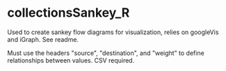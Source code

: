 # collectionsSankey_R
Used to create sankey flow diagrams for visualization, relies on googleVis and iGraph. See readme.

Must use the headers "source", "destination", and "weight" to define relationships between values. CSV required. 
